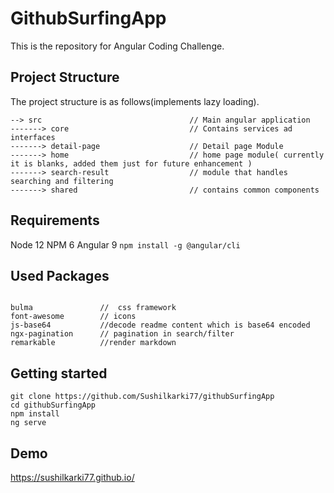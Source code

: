 # GithubSurfingApp

This is the repository for Angular Coding Challenge.

## Project Structure


The project structure is as follows(implements lazy loading).

```
--> src                                 // Main angular application
-------> core                           // Contains services ad interfaces
-------> detail-page                    // Detail page Module
-------> home                           // home page module( currently it is blanks, added them just for future enhancement )
-------> search-result                  // module that handles searching and filtering
-------> shared                         // contains common components

```

## Requirements

Node 12
NPM 6
Angular 9 `npm install -g @angular/cli`


## Used Packages
```

bulma               //  css framework
font-awesome        // icons
js-base64           //decode readme content which is base64 encoded
ngx-pagination      // pagination in search/filter 
remarkable          //render markdown
```


## Getting started

```
git clone https://github.com/Sushilkarki77/githubSurfingApp
cd githubSurfingApp
npm install
ng serve
```

## Demo
https://sushilkarki77.github.io/